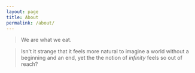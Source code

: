```yaml
---
layout: page
title: About
permalink: /about/
---
```


> We are what we eat.     


> Isn't it strange that it feels more natural to imagine a
> world without a beginning and an end, yet the the 
> notion of *infinity* feels so out of reach?
